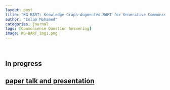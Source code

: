```yaml
---
layout: post
title: "KG-BART: Knowledge Graph-Augmented BART for Generative Commonsense Reasoning"
author: "Islam Mohamed"
categories: journal
tags: [Commonsense Question Answering]
image: KG-BART_img1.png
---
```

<br>


## In progress
## [paper talk and presentation](https://slideslive.com/38948438/kgbart-knowledge-graphaugmented-bart-for-generative-commonsense-reasoning)
 





